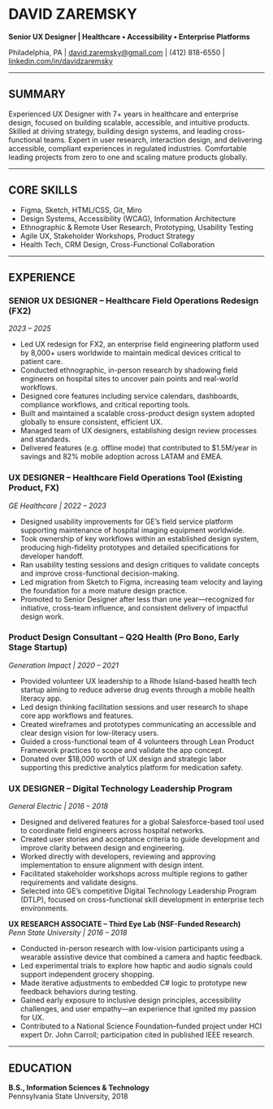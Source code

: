# DAVID ZAREMSKY

**Senior UX Designer | Healthcare • Accessibility • Enterprise Platforms**  

Philadelphia, PA | [david.zaremsky@gmail.com](mailto:david.zaremsky@gmail.com) | (412) 818-6550 | [linkedin.com/in/davidzaremsky](http://linkedin.com/in/davidzaremsky)

---

## SUMMARY  
Experienced UX Designer with 7+ years in healthcare and enterprise design, focused on building scalable, accessible, and intuitive products. Skilled at driving strategy, building design systems, and leading cross-functional teams. Expert in user research, interaction design, and delivering accessible, compliant experiences in regulated industries. Comfortable leading projects from zero to one and scaling mature products globally.

---

## CORE SKILLS  
- Figma, Sketch, HTML/CSS, Git, Miro  
- Design Systems, Accessibility (WCAG), Information Architecture  
- Ethnographic & Remote User Research, Prototyping, Usability Testing  
- Agile UX, Stakeholder Workshops, Product Strategy  
- Health Tech, CRM Design, Cross-Functional Collaboration  

---

## EXPERIENCE  

### SENIOR UX DESIGNER – Healthcare Field Operations Redesign (FX2)  
*2023 – 2025*  
- Led UX redesign for FX2, an enterprise field engineering platform used by 8,000+ users worldwide to maintain medical devices critical to patient care.  
- Conducted ethnographic, in-person research by shadowing field engineers on hospital sites to uncover pain points and real-world workflows.  
- Designed core features including service calendars, dashboards, compliance workflows, and critical reporting tools.
- Built and maintained a scalable cross-product design system adopted globally to ensure consistent, efficient UX.  
- Managed team of UX designers, establishing design review processes and standards.  
- Delivered features (e.g. offline mode) that contributed to $1.5M/year in savings and 82% mobile adoption across LATAM and EMEA.
 
### UX DESIGNER – Healthcare Field Operations Tool (Existing Product, FX) 
*GE Healthcare | 2022 – 2023*  
- Designed usability improvements for GE’s field service platform supporting maintenance of hospital imaging equipment worldwide.  
- Took ownership of key workflows within an established design system, producing high-fidelity prototypes and detailed specifications for developer handoff.  
- Ran usability testing sessions and design critiques to validate concepts and improve cross-functional decision-making.  
- Led migration from Sketch to Figma, increasing team velocity and laying the foundation for a more mature design practice.  
- Promoted to Senior Designer after less than one year—recognized for initiative, cross-team influence, and consistent delivery of impactful design work.

### Product Design Consultant – Q2Q Health (Pro Bono, Early Stage Startup)
*Generation Impact | 2020 – 2021*  
- Provided volunteer UX leadership to a Rhode Island-based health tech startup aiming to reduce adverse drug events through a mobile health literacy app.  
- Led design thinking facilitation sessions and user research to shape core app workflows and features.  
- Created wireframes and prototypes communicating an accessible and clear design vision for low-literacy users.  
- Guided a cross-functional team of 4 volunteers through Lean Product Framework practices to scope and validate the app concept.  
- Donated over $18,000 worth of UX design and strategic labor supporting this predictive analytics platform for medication safety.

### UX DESIGNER – Digital Technology Leadership Program  
*General Electric | 2016 – 2018*
- Designed and delivered features for a global Salesforce-based tool used to coordinate field engineers across hospital networks.  
- Created user stories and acceptance criteria to guide development and improve clarity between design and engineering.  
- Worked directly with developers, reviewing and approving implementation to ensure alignment with design intent.  
- Facilitated stakeholder workshops across multiple regions to gather requirements and validate designs.  
- Selected into GE’s competitive Digital Technology Leadership Program (DTLP), focused on cross-functional skill development in enterprise tech environments.

**UX RESEARCH ASSOCIATE – Third Eye Lab (NSF-Funded Research)**  
*Penn State University | 2016 – 2018*  
- Conducted in-person research with low-vision participants using a wearable assistive device that combined a camera and haptic feedback.  
- Led experimental trials to explore how haptic and audio signals could support independent grocery shopping.  
- Made iterative adjustments to embedded C# logic to prototype new feedback behaviors during testing.  
- Gained early exposure to inclusive design principles, accessibility challenges, and user empathy—an experience that ignited my passion for UX.  
- Contributed to a National Science Foundation–funded project under HCI expert Dr. John Carroll; participation cited in published IEEE research.

---

## EDUCATION  
**B.S., Information Sciences & Technology**  
Pennsylvania State University, 2018
